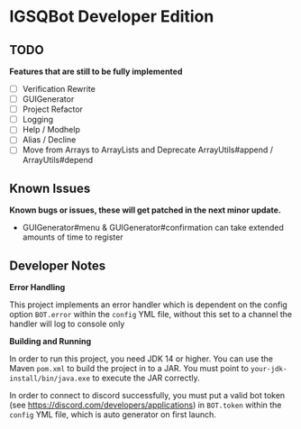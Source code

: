 # IGSQBot Developer Edition
 
## TODO
**Features that are still to be fully implemented**
 - [ ] Verification Rewrite
 - [ ] GUIGenerator
 - [ ] Project Refactor
 - [ ] Logging
 - [ ] Help / Modhelp
 - [ ] Alias / Decline
 - [ ] Move from Arrays to ArrayLists and Deprecate ArrayUtils#append / ArrayUtils#depend

## Known Issues
**Known bugs or issues, these will get patched in the next minor update.**
 - GUIGenerator#menu & GUIGenerator#confirmation can take extended amounts of time to register

## Developer Notes
**Error Handling**

This project implements an error handler which is dependent on
the config option `BOT.error` within the `config` YML file, without this set to a channel
the handler will log to console only

**Building and Running**

In order to run this project, you need JDK 14 or higher.
You can use the Maven `pom.xml` to build the project in to a JAR.
You must point to `your-jdk-install/bin/java.exe` to execute the JAR correctly.

In order to connect to discord successfully, you must put a valid bot token (see https://discord.com/developers/applications)
in `BOT.token` within the `config` YML file, which is auto generator on first launch.
